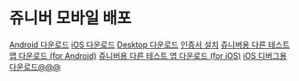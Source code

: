 
<html lang="ko">
	<head>
		<meta charset="utf-8">
		<meta name="viewport" content="width=device-width, initial-scale=1">
		<title>쥬니버 모바일 배포</title>
		<link rel="stylesheet" href="http://code.jquery.com/mobile/1.0.1/jquery.mobile-1.0.1.min.css" />
		<script src="http://code.jquery.com/jquery-1.6.4.min.js"></script>
		<script src="http://code.jquery.com/mobile/1.0.1/jquery.mobile-1.0.1.min.js"></script>
	</head>
	<body>
		<div data-role="page" id="ios" data-add-back-btn="true">
			<div data-role="header">
				<h1>쥬니버 모바일 배포</h1>
			</div>
			<div data-role="content">
                <a href="http://flashdev.naver.com/FlashUILab/Project/JuniorNaver/mobileapp/test/JuniverAndroid.apk" data-role="button" data-icon="star" data-theme="b" rel="external">Android 다운로드</a>
                <a href="itms-services://?action=download-manifest&url=https://raw.githubusercontent.com/twipixel/deploy/master/naver/jr/com.nhncorp.jr.beta.plist" data-role="button" data-icon="star" data-theme="b" rel="external">iOS 다운로드</a>
                <a href="http://flashdev.naver.com/FlashUILab/Project/JuniorNaver/mobileapp/test/JuniverDesktop.air" data-role="button" data-icon="star" data-theme="b" rel="external">Desktop 다운로드</a>
                <a href="http://flashdev.naver.com/FlashUILab/Project/JuniorNaver/mobileapp/test/NHN_InHouse_Distribution_Provisioning_Profile.mobileprovision" data-role="button" data-icon="star" data-theme="b" rel="external">인증서 설치</a>
				<a href="http://flashdev.naver.com/FlashUILab/Project/JuniorNaver/mobileapp/test/JrAndroidTest.apk" data-role="button" data-icon="star" data-theme="c" rel="external">쥬니버용 다른 테스트 앱 다운로드 (for Android)</a>
				<a href="itms-services://?action=download-manifest&url=https://raw.githubusercontent.com/twipixel/deploy/master/naver/jr/com.nhncorp.jr.test.plist" data-role="button" data-icon="star" data-theme="c" rel="external">쥬니버용 다른 테스트 앱 다운로드 (for iOS)</a>
				<a href="itms-services://?action=download-manifest&url=https://raw.githubusercontent.com/superjaewon/test2.github.com/master/manifest.plist" data-role="button" data-icon="star" data-theme="b" rel="external">iOS 디버그용 다운로드@@@</a>
			</div>
		</div>
	</body>
</html>
